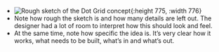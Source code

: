 - ![Rough sketch of the Dot Grid concept](https://basecamp.com/assets/books/shapeup/1.1/calendar_sketch-355ff96889735772138625e1d56acdbc8740186af109b5383cc5954939349cb4.png){:height 775, :width 776}
- Note how rough the sketch is and how many details are left out. The designer had a lot of room to interpret how this should look and feel.
- At the same time, note how specific the idea is. It’s very clear how it works, what needs to be built, what’s in and what’s out.